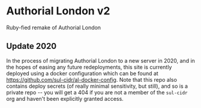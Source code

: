 # Authorial London v2

Ruby-fied remake of Authorial London


## Update 2020
In the process of migrating Authorial London to a new server in 2020, and in the hopes of easing any future redeployments, this site is currently deployed using a docker configuration which can be found at https://github.com/sul-cidr/al-docker-config.  Note that this repo also contains deploy secrets (of really minimal sensitivity, but still), and so is a private repo -- you will get a 404 if you are not a member of the `sul-cidr` org and haven't been explicitly granted access.
